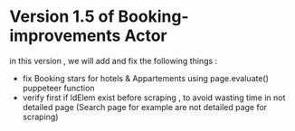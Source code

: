 # Version 1.5 of Booking-improvements Actor

in this version , we will add and fix the following things :
* fix Booking stars for hotels & Appartements using page.evaluate() puppeteer function
* verify first if ldElem exist before scraping , to avoid wasting time in not detailed page (Search page for example are not detailed page for scraping)

